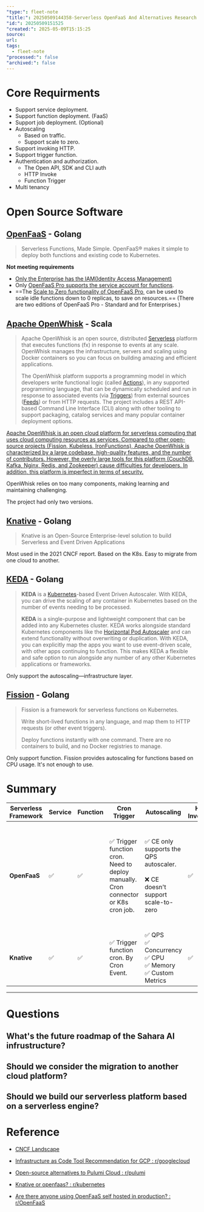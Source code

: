 ```yaml
---
"type:": fleet-note
"title:": 20250509144358-Serverless OpenFaaS And Alternatives Research
"id:": 20250509151525
"created:": 2025-05-09T15:15:25
source: 
url: 
tags:
  - fleet-note
"processed:": false
"archived:": false
---
```

# Core Requirments

* Support service deployment. 
* Support function deployment. (FaaS)
* Support job deployment. (Optional)
* Autoscaling
	* Based on traffic.
	* Support scale to zero.
* Support invoking HTTP.
* Support trigger function.
* Authentication and authorization.
	* The Open API, SDK and CLI auth
	* HTTP Invoke
	* Function Trigger
* Multi tenancy

# Open Source Software

## [OpenFaaS](https://www.openfaas.com/) - Golang

> Serverless Functions, Made Simple. OpenFaaS® makes it simple to deploy both functions and existing code to Kubernetes.

**Not meeting requirements**
* [Only the Enterprise has the IAM(Identity Access Management)](https://docs.openfaas.com/openfaas-pro/iam/overview/)
* Only [OpenFaaS Pro supports the service account for functions](https://docs.openfaas.com/reference/workloads/#custom-service-account).
* ==The [Scale to Zero functionality of OpenFaaS Pro ](https://docs.openfaas.com/openfaas-pro/scale-to-zero) can be used to scale idle functions down to 0 replicas, to save on resources.== (There are two editions of OpenFaaS Pro - Standard and for Enterprises.)
## [Apache OpenWhisk](https://openwhisk.apache.org/) - Scala

> Apache OpenWhisk is an open source, distributed [Serverless](https://en.wikipedia.org/wiki/Serverless_computing) platform that executes functions (fx) in response to events at any scale. OpenWhisk manages the infrastructure, servers and scaling using Docker containers so you can focus on building amazing and efficient applications.
> 
> The OpenWhisk platform supports a programming model in which developers write functional logic (called [Actions](https://github.com/apache/openwhisk/blob/master/docs/actions.md#openwhisk-actions)), in any supported programming language, that can be dynamically scheduled and run in response to associated events (via [Triggers](https://github.com/apache/openwhisk/blob/master/docs/triggers_rules.md#creating-triggers-and-rules)) from external sources ([Feeds](https://github.com/apache/openwhisk/blob/master/docs/feeds.md#implementing-feeds)) or from HTTP requests. The project includes a REST API-based Command Line Interface (CLI) along with other tooling to support packaging, catalog services and many popular container deployment options.

[Apache OpenWhisk is an open cloud platform for serverless computing that uses cloud computing resources as services. Compared to other open-source projects (Fission, Kubeless, IronFunctions), Apache OpenWhisk is characterized by a large codebase, high-quality features, and the number of contributors. However, the overly large tools for this platform (CouchDB, Kafka, Nginx, Redis, and Zookeeper) cause difficulties for developers. In addition, this platform is imperfect in terms of security.](https://www.cncf.io/blog/2020/04/13/serverless-open-source-frameworks-openfaas-knative-more/)

OpenWhisk relies on too many components, making learning and maintaining challenging.

The project had only two versions.

## [Knative](https://knative.dev/docs/) - Golang

> Knative is an Open-Source Enterprise-level solution to build Serverless and Event Driven Applications

Most used in the 2021 CNCF report.
Based on the K8s. Easy to migrate from one cloud to another.

## [KEDA](https://keda.sh/) - Golang

>**KEDA** is a [Kubernetes](https://kubernetes.io/)-based Event Driven Autoscaler. With KEDA, you can drive the scaling of any container in Kubernetes based on the number of events needing to be processed.
>
>**KEDA** is a single-purpose and lightweight component that can be added into any Kubernetes cluster. KEDA works alongside standard Kubernetes components like the [Horizontal Pod Autoscaler](https://kubernetes.io/docs/tasks/run-application/horizontal-pod-autoscale/) and can extend functionality without overwriting or duplication. With KEDA, you can explicitly map the apps you want to use event-driven scale, with other apps continuing to function. This makes KEDA a flexible and safe option to run alongside any number of any other Kubernetes applications or frameworks.

Only support the autoscaling—infrastructure layer.

## [Fission](https://fission.io/) - Golang

>Fission is a framework for serverless functions on Kubernetes.
>
>Write short-lived functions in any language, and map them to HTTP requests (or other event triggers).
>
>Deploy functions instantly with one command. There are no containers to build, and no Docker registries to manage.

Only support function. Fission provides autoscaling for functions based on CPU usage. It's not enough to use.

# Summary


| Serverless Framework | Service | Function | Cron Trigger                                                                         | Autoscaling                                                                      | HTTP Invocation | Function Trigger | Auth                                                                                                  | Multi-tenancy              |
| -------------------- | ------- | -------- | ------------------------------------------------------------------------------------ | -------------------------------------------------------------------------------- | --------------- | ---------------- | ----------------------------------------------------------------------------------------------------- | -------------------------- |
| **OpenFaaS**         | ✅       | ✅        | ✅ Trigger function cron. Need to deploy manually.<br>Cron connector or K8s cron job. | ✅ CE only supports the QPS autoscaler.<br><br>❌ CE doesn't support scale-to-zero | ✅               | ✅                | ❌ REST API or SDK: CE supports only basic auth.<br><br>❌ Only Pro supports the IAM auth for functions | ❌ Only for Enterprise      |
| **Knative**          | ✅       | ✅        | ✅ Trigger function cron. By Cron Event.                                              | ✅ QPS<br>✅ Concurrency<br>✅ CPU<br>✅ Memory<br>✅ Custom Metrics                  | ✅               | ✅                | ❌ Depend ing on the gateway.                                                                          | ❌ Depends on K8s or others |


---
# Questions

## What's the future roadmap of the Sahara AI infrustructure?

## Should we consider the migration to another cloud platform?

## Should we build our serverless platform based on a serverless engine?



# Reference
* [CNCF Landscape](https://landscape.cncf.io/?group=serverless)

* [Infrastructure as Code Tool Recommendation for GCP : r/googlecloud](https://www.reddit.com/r/googlecloud/comments/10soesp/infrastructure_as_code_tool_recommendation_for_gcp/)
* [Open-source alternatives to Pulumi Cloud : r/pulumi](https://www.reddit.com/r/pulumi/comments/1fp6mej/opensource_alternatives_to_pulumi_cloud/?rdt=44972)
* [Knative or openfaas? : r/kubernetes](https://www.reddit.com/r/kubernetes/comments/ar7mqr/knative_or_openfaas/)
* [Are there anyone using OpenFaaS self hosted in production? : r/OpenFaaS](https://www.reddit.com/r/OpenFaaS/comments/nopttb/are_there_anyone_using_openfaas_self_hosted_in/)
